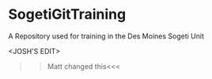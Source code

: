 SogetiGitTraining
=================

A Repository used for training in the Des Moines Sogeti Unit 



<JOSH'S EDIT>

>>Matt changed this<<<